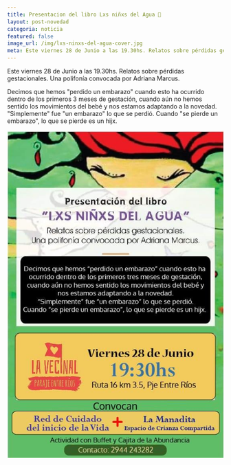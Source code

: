 ```yaml
---
title: Presentacion del libro Lxs niñxs del Agua 📗
layout: post-novedad
categoria: noticia
featured: false
image_url: /img/lxs-ninxs-del-agua-cover.jpg
meta: Este viernes 28 de Junio a las 19.30hs. Relatos sobre pérdidas gestacionales. Una polifonía convocada por Adriana Marcus.
---
```



<p>
	Este viernes 28 de Junio a las 19.30hs. Relatos sobre pérdidas gestacionales. Una polifonía convocada por Adriana Marcus.
</p>

<p>
	Decimos que hemos "perdido un embarazo" cuando esto ha ocurrido dentro de los primeros 3 meses de gestación, cuando aún no hemos sentido los movimientos del bebé y nos estamos adaptando a la novedad. "Simplemente" fue "un embarazo" lo que se perdió. Cuando "se pierde un embarazo", lo que se pierde es un hijx.
</p>

<div style="position: relative;">
	<div class="gallery col-3">
		<a style="width: 100%;" href="/img/lxs-ninxs-del-agua-share.jpg" data-fancybox="images" data-srcset="/img/lxs-ninxs-del-agua-share.jpg" class="item-gallery">
			<img src="/img/lxs-ninxs-del-agua-share.jpg" />
		</a>
	</div>
</div>




